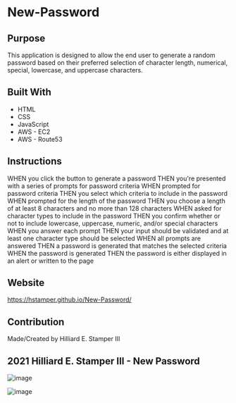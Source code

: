 # New-Password

## Purpose

This application is designed to allow the end user to generate a random password based on their preferred selection of character length, numerical, special, lowercase, and uppercase characters.

## Built With

- HTML
- CSS
- JavaScript
- AWS - EC2
- AWS - Route53

## Instructions

WHEN you click the button to generate a password
THEN you're presented with a series of prompts for password criteria
WHEN prompted for password criteria
THEN you select which criteria to include in the password
WHEN prompted for the length of the password
THEN you choose a length of at least 8 characters and no more than 128 characters
WHEN asked for character types to include in the password
THEN you confirm whether or not to include lowercase, uppercase, numeric, and/or special characters
WHEN you answer each prompt
THEN your input should be validated and at least one character type should be selected
WHEN all prompts are answered
THEN a password is generated that matches the selected criteria
WHEN the password is generated
THEN the password is either displayed in an alert or written to the page

## Website

https://hstamper.github.io/New-Password/

## Contribution

Made/Created by Hilliard E. Stamper III

## 2021 Hilliard E. Stamper III - New Password

![image](https://user-images.githubusercontent.com/91726280/155820350-7ebe7e71-2953-4b2f-955f-53aad8437ac9.png)

![image](https://user-images.githubusercontent.com/91726280/155820387-afc6fad5-0d6f-46c5-9434-a2bf6ac1a51d.png)
